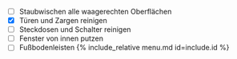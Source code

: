  - [ ] Staubwischen alle waagerechten Oberflächen
 - [x] Türen und Zargen reinigen
 - [ ] Steckdosen und Schalter reinigen
 - [ ] Fenster von innen putzen
 - [ ] Fußbodenleisten
{%  include_relative menu.md id=include.id %}

<!--stackedit_data:
eyJoaXN0b3J5IjpbLTIyMzQwMTAzNF19
-->